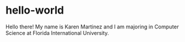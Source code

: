 # hello-world

Hello there!
My name is Karen Martinez and I am majoring in Computer Science at Florida International University. 
